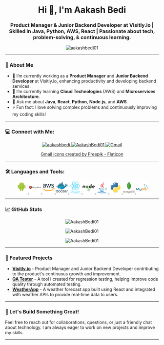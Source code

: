 <h1 align="center">Hi 👋, I'm Aakash Bedi</h1>
<h3 align="center">Product Manager & Junior Backend Developer at Visitly.io | Skilled in Java, Python, AWS, React | Passionate about tech, problem-solving, & continuous learning.</h3>

<p align="center"> 
  <img src="https://komarev.com/ghpvc/?username=aakashbedi01&label=Profile%20views&color=0e75b6&style=flat" alt="aakashbedi01" />
</p>

---

### 🚀 About Me
- 🔭 I’m currently working as a **Product Manager** and **Junior Backend Developer** at Visitly.io, enhancing productivity and developing backend services.
- 🌱 I’m currently learning **Cloud Technologies** (AWS) and **Microservices Architecture**.
- 💬 Ask me about **Java**, **React**, **Python**, **Node.js**, and **AWS**.
- ⚡ Fun fact: I love solving complex problems and continuously improving my coding skills!

---

### 💻 Connect with Me:

<p align="center">
  <a href="https://linkedin.com/in/aakashbedi" target="blank">
    <img align="center" src="https://raw.githubusercontent.com/rahuldkjain/github-profile-readme-generator/master/src/images/icons/Social/linked-in-alt.svg" alt="aakashbedi" height="30" width="40" />
  </a>
  <a href="https://github.com/AakashBedi01" target="blank">
    <img align="center" src="https://raw.githubusercontent.com/rahuldkjain/github-profile-readme-generator/master/src/images/icons/Social/github.svg" alt="AakashBedi01" height="30" width="40" />
  </a>
  <a href="mailto:akashdeepsinghbedi@gmail.com" target="blank">
    <img align="center" src="https://upload.wikimedia.org/wikipedia/commons/4/45/Google_Gmail_logo_2020.svg" alt="Gmail" height="30" width="40" />
  </a>
</p>

<p align="center">
  <a href="https://www.flaticon.com/free-icons/gmail" title="gmail icons">Gmail icons created by Freepik - Flaticon</a>
</p>


---

### 🛠 Languages and Tools:
<p align="center">
  <a href="https://developer.android.com" target="_blank" rel="noreferrer"> <img src="https://raw.githubusercontent.com/devicons/devicon/master/icons/android/android-original-wordmark.svg" alt="android" width="40" height="40"/> </a>
  <a href="https://angular.io" target="_blank" rel="noreferrer"> <img src="https://raw.githubusercontent.com/devicons/devicon/master/icons/angularjs/angularjs-original-wordmark.svg" alt="angularjs" width="40" height="40"/> </a>
  <a href="https://aws.amazon.com" target="_blank" rel="noreferrer"> <img src="https://raw.githubusercontent.com/devicons/devicon/master/icons/amazonwebservices/amazonwebservices-original-wordmark.svg" alt="aws" width="40" height="40"/> </a>
  <a href="https://www.docker.com/" target="_blank" rel="noreferrer"> <img src="https://raw.githubusercontent.com/devicons/devicon/master/icons/docker/docker-original-wordmark.svg" alt="docker" width="40" height="40"/> </a>
  <a href="https://reactjs.org/" target="_blank" rel="noreferrer"> <img src="https://raw.githubusercontent.com/devicons/devicon/master/icons/react/react-original-wordmark.svg" alt="react" width="40" height="40"/> </a>
  <a href="https://nodejs.org" target="_blank" rel="noreferrer"> <img src="https://raw.githubusercontent.com/devicons/devicon/master/icons/nodejs/nodejs-original-wordmark.svg" alt="nodejs" width="40" height="40"/> </a>
  <a href="https://www.java.com" target="_blank" rel="noreferrer"> <img src="https://raw.githubusercontent.com/devicons/devicon/master/icons/java/java-original.svg" alt="java" width="40" height="40"/> </a>
  <a href="https://www.python.org" target="_blank" rel="noreferrer"> <img src="https://raw.githubusercontent.com/devicons/devicon/master/icons/python/python-original.svg" alt="python" width="40" height="40"/> </a>
  <a href="https://www.mongodb.com/" target="_blank" rel="noreferrer"> <img src="https://raw.githubusercontent.com/devicons/devicon/master/icons/mongodb/mongodb-original-wordmark.svg" alt="mongodb" width="40" height="40"/> </a>
  <a href="https://www.mysql.com/" target="_blank" rel="noreferrer"> <img src="https://raw.githubusercontent.com/devicons/devicon/master/icons/mysql/mysql-original-wordmark.svg" alt="mysql" width="40" height="40"/> </a>
</p>

---

### 📈 GitHub Stats

<p align="center">
  <img src="https://github-readme-stats.vercel.app/api?username=aakashbedi01&show_icons=true&locale=en" alt="AakashBedi01" />
</p>

<p align="center">
  <img src="https://github-readme-streak-stats.herokuapp.com/?user=aakashbedi01&" alt="AakashBedi01" />
</p>

<p align="center">
  <img src="https://github-readme-stats.vercel.app/api/top-langs?username=aakashbedi01&show_icons=true&locale=en&layout=compact" alt="AakashBedi01" />
</p>

---

### 🚀 Featured Projects

- **[Visitly.io](https://visitly.io)** - Product Manager and Junior Backend Developer contributing to the product's continuous growth and improvement. 
- **[QA Tester](https://github.com/AakashBedi01/QAtester)** - A tool I created for regression testing, helping improve code quality through automated testing.
- **[WeatherApp](https://github.com/AakashBedi01/WeatherApp)** - A weather forecast app built using React and integrated with weather APIs to provide real-time data to users.

---

### 💬 Let's Build Something Great!

Feel free to reach out for collaborations, questions, or just a friendly chat about technology. I am always eager to work on new projects and improve my skills.

---


